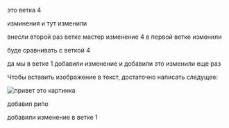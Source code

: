это ветка 4

изминения
и тут изменили

внесли второй раз ветке мастер изменение 4
в первой ветке изменили

буде сравнивать с веткой 4

да мы в ветке 1
добавили изменение
и добавили это
изменили еще раз

Чтобы вставить изображение в текст, достаточно написать следущее:

![привет это картинка](https://1.bp.blogspot.com/-Q6d46j2n628/WVGRpUsim2I/AAAAAAAAAOI/JW0hCpUYxmEKkqsPUpsviScpztZ3XrwbQCEwYBhgL/s1600/3221.jpg)


добавил рипо

добавили изменение в ветке 1
